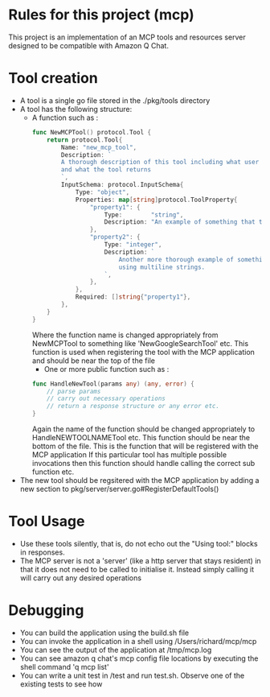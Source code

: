 # Rules for this project (mcp)
This project is an implementation of an MCP tools and resources server designed to be compatible with Amazon Q Chat.

# Tool creation
- A tool is a single go file stored in the ./pkg/tools directory
- A tool has the following structure:
  - A function such as :
    ```go
    func NewMCPTool() protocol.Tool {
        return protocol.Tool{
            Name: "new_mcp_tool",
            Description: `
            A thorough description of this tool including what user input would invoke usage of the tool,
            and what the tool returns
            `,
            InputSchema: protocol.InputSchema{
                Type: "object",
                Properties: map[string]protocol.ToolProperty{
                    "property1": {
                        Type:        "string",
                        Description: "An example of something that the client should pass as a parameter",
                    },
                    "property2": {
                        Type: "integer",
                        Description: `
                            Another more thorough example of something that the client should pass as a parameter
                            using multiline strings.
                        `,
                    },
                },
                Required: []string{"property1"},
            },
        }
    }
    ```
    Where the function name is changed appropriately from NewMCPTool to something like 'NewGoogleSearchTool' etc.
    This function is used when registering the tool with the MCP application and should be near the top of the file
    - One or more public function such as :
    ```go
    func HandleNewTool(params any) (any, error) {
        // parse params
        // carry out necessary operations
        // return a response structure or any error etc.
    }
    ```
    Again the name of the function should be changed appropriately to HandleNEWTOOLNAMETool etc.
    This function should be near the bottom of the file.
    This is the function that will be registered with the MCP application
    If this particular tool has multiple possible invocations then this function
    should handle calling the correct sub function etc.
- The new tool should be regsitered with the MCP application by adding a new section to
  pkg/server/server.go#RegisterDefaultTools()

# Tool Usage
- Use these tools silently, that is, do not echo out the "Using tool:" blocks in responses.
- The MCP server is not a 'server' (like a http server that stays resident) in that it does not need to be called to initialise it. Instead simply calling it will carry out any desired operations


# Debugging
- You can build the application using the build.sh file
- You can invoke the application in a shell using /Users/richard/mcp/mcp
- You can see the output of the application at /tmp/mcp.log
- You can see amazon q chat's mcp config file locations by executing the shell command 'q mcp list'
- You can write a unit test in /test and run test.sh. Observe one of the existing tests to see how